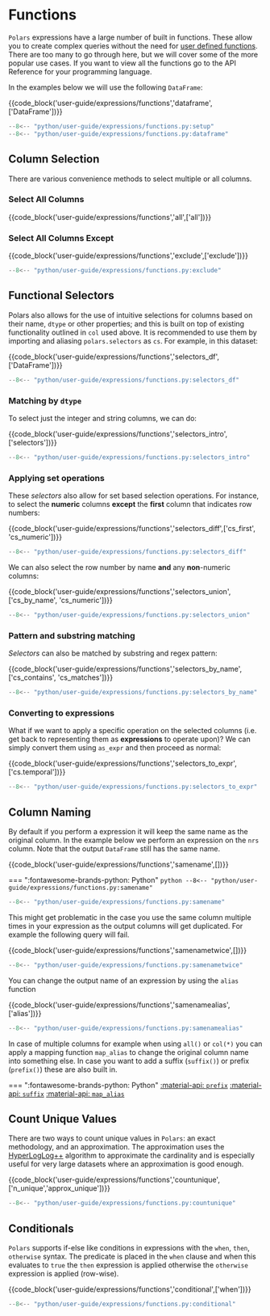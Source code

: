 # Functions

`Polars` expressions have a large number of built in functions. These allow you to create complex queries without the need for [user defined functions](user-defined-functions.md). There are too many to go through here, but we will cover some of the more popular use cases. If you want to view all the functions go to the API Reference for your programming language.

In the examples below we will use the following `DataFrame`:

{{code_block('user-guide/expressions/functions','dataframe',['DataFrame'])}}

```python exec="on" result="text" session="user-guide/functions"
--8<-- "python/user-guide/expressions/functions.py:setup"
--8<-- "python/user-guide/expressions/functions.py:dataframe"
```

## Column Selection

There are various convenience methods to select multiple or all columns. 

### Select All Columns

{{code_block('user-guide/expressions/functions','all',['all'])}}


### Select All Columns Except

{{code_block('user-guide/expressions/functions','exclude',['exclude'])}}

```python exec="on" result="text" session="user-guide/functions"
--8<-- "python/user-guide/expressions/functions.py:exclude"
```

## Functional Selectors

Polars also allows for the use of intuitive selections for columns based on their name, `dtype` or other properties; and this is built on top of existing functionality outlined in `col` used above. It is recommended to use them by importing and aliasing `polars.selectors` as `cs`. For example, in this dataset:

{{code_block('user-guide/expressions/functions','selectors_df',['DataFrame'])}}

```python exec="on" result="text" session="user-guide/functions"
--8<-- "python/user-guide/expressions/functions.py:selectors_df"
```

### Matching by `dtype`

To select just the integer and string columns, we can do:

{{code_block('user-guide/expressions/functions','selectors_intro',['selectors'])}}

```python exec="on" result="text" session="user-guide/functions"
--8<-- "python/user-guide/expressions/functions.py:selectors_intro"
```

### Applying set operations

These *selectors* also allow for set based selection operations. For instance, to select the **numeric** columns **except** the **first** column that indicates row numbers:

{{code_block('user-guide/expressions/functions','selectors_diff',['cs_first', 'cs_numeric'])}}

```python exec="on" result="text" session="user-guide/functions"
--8<-- "python/user-guide/expressions/functions.py:selectors_diff"
```

We can also select the row number by name **and** any **non**-numeric columns:

{{code_block('user-guide/expressions/functions','selectors_union',['cs_by_name', 'cs_numeric'])}}

```python exec="on" result="text" session="user-guide/functions"
--8<-- "python/user-guide/expressions/functions.py:selectors_union"
```

### Pattern and substring matching

*Selectors* can also be matched by substring and regex pattern:

{{code_block('user-guide/expressions/functions','selectors_by_name',['cs_contains', 'cs_matches'])}}

```python exec="on" result="text" session="user-guide/functions"
--8<-- "python/user-guide/expressions/functions.py:selectors_by_name"
```

### Converting to expressions

What if we want to apply a specific operation on the selected columns (i.e. get back to representing them as **expressions** to operate upon)? We can simply convert them using `as_expr` and then proceed as normal:

{{code_block('user-guide/expressions/functions','selectors_to_expr',['cs.temporal'])}}

```python exec="on" result="text" session="user-guide/functions"
--8<-- "python/user-guide/expressions/functions.py:selectors_to_expr"
```

## Column Naming

By default if you perform a expression it will keep the same name as the original column. In the example below we perform an expression on the `nrs` column. Note that the output `DataFrame` still has the same name.

{{code_block('user-guide/expressions/functions','samename',[])}}

=== ":fontawesome-brands-python: Python"
    ``` python
    --8<-- "python/user-guide/expressions/functions.py:samename"
    ```

```python exec="on" result="text" session="user-guide/functions"
--8<-- "python/user-guide/expressions/functions.py:samename"
```

This might get problematic in the case you use the same column multiple times in your expression as the output columns will get duplicated. For example the following query will fail.

{{code_block('user-guide/expressions/functions','samenametwice',[])}}

```python exec="on" result="text" session="user-guide/functions"
--8<-- "python/user-guide/expressions/functions.py:samenametwice"
```

You can change the output name of an expression by using the `alias` function 

{{code_block('user-guide/expressions/functions','samenamealias',['alias'])}}

```python exec="on" result="text" session="user-guide/functions"
--8<-- "python/user-guide/expressions/functions.py:samenamealias"
```

In case of multiple columns for example when using `all()` or `col(*)` you can apply a mapping function `map_alias`  to change the original column name into something else. In case you want to add a suffix (`suffix()`) or prefix (`prefix()`) these are also built in. 

=== ":fontawesome-brands-python: Python"
    [:material-api:  `prefix`](https://pola-rs.github.io/polars/py-polars/html/reference/expressions/api/polars.Expr.prefix.html)
    [:material-api:  `suffix`](https://pola-rs.github.io/polars/py-polars/html/reference/expressions/api/polars.Expr.suffix.html)
    [:material-api:  `map_alias`](https://pola-rs.github.io/polars/py-polars/html/reference/expressions/api/polars.Expr.map_alias.html)

## Count Unique Values

There are two ways to count unique values in `Polars`: an exact methodology, and an approximation. The approximation uses the [HyperLogLog++](https://en.wikipedia.org/wiki/HyperLogLog) algorithm to approximate the cardinality and is especially useful for very large datasets where an approximation is good enough.


{{code_block('user-guide/expressions/functions','countunique',['n_unique','approx_unique'])}}

```python exec="on" result="text" session="user-guide/functions"
--8<-- "python/user-guide/expressions/functions.py:countunique"
```

## Conditionals

`Polars` supports if-else like conditions in expressions with the `when`, `then`, `otherwise` syntax. The predicate is placed in the `when` clause and when this evaluates to `true` the `then` expression is applied otherwise the `otherwise` expression is applied (row-wise).

{{code_block('user-guide/expressions/functions','conditional',['when'])}}

```python exec="on" result="text" session="user-guide/functions"
--8<-- "python/user-guide/expressions/functions.py:conditional"
```
